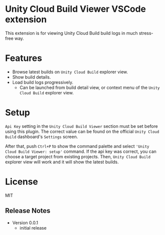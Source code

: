 # Unity Cloud Build Viewer VSCode extension

This extension is for viewing Unity Cloud Build build logs in much stress-free way.

# Features

* Browse latest builds on `Unity Cloud Build` explorer view.
* Show build details.
* Load build logs progressively.
  * Can be launched from build detail view, or context menu of the `Unity Cloud Build` explorer view.

# Setup

`Api Key` setting in the `Unity Cloud Build Viewer` section must be set before using this plugin. The correct value can be found on the official `Unity Cloud Build` dashboard's `Settings` screen.

After that, push `Ctrl+P` to show the command palette and select `'Unity Cloud Build Viewer: setup'` command.
If the api key was correct, you can choose a target project from existing projects.
Then, `Unity Cloud Build` explorer view will work and it will show the latest builds.

# License

MIT


## Release Notes

* Version 0.0.1
  * initial release

